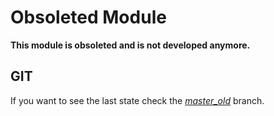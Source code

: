 Obsoleted Module
================

**This module is obsoleted and is not developed anymore.**

GIT
---

If you want to see the last state check the [*master_old*](../master_old) branch.
